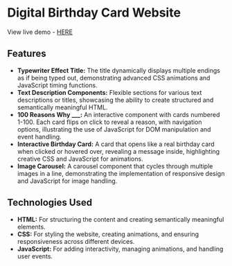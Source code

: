 # Digital Birthday Card Website
View live demo - [HERE](https://digital-birthdaycard.netlify.app/)


## Features

- **Typewriter Effect Title:** The title dynamically displays multiple endings as if being typed out, demonstrating advanced CSS animations and JavaScript timing functions.
- **Text Description Components:** Flexible sections for various text descriptions or titles, showcasing the ability to create structured and semantically meaningful HTML.
- **100 Reasons Why ___:** An interactive component with cards numbered 1-100. Each card flips on click to reveal a reason, with navigation options, illustrating the use of JavaScript for DOM manipulation and event handling.
- **Interactive Birthday Card:** A card that opens like a real birthday card when clicked or hovered over, revealing a message inside, highlighting creative CSS and JavaScript for animations.
- **Image Carousel:** A carousel component that cycles through multiple images in a line, demonstrating the implementation of responsive design and JavaScript for image handling.

## Technologies Used

- **HTML:** For structuring the content and creating semantically meaningful elements.
- **CSS:** For styling the website, creating animations, and ensuring responsiveness across different devices.
- **JavaScript:** For adding interactivity, managing animations, and handling user events.
